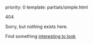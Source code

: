 priority: 0
template: partials/simple.html

<div id="page-error" class="fullpage full-header">
    <div class="error-message-container">
        <div class="container-fluid error-message">
            <div class="row">
                <div class="col-sm-3">
                    <p>404</p>
                </div>
                <div class="col-sm-9">
                    <p>Sorry, but nothing exists here.</p>
                    <span>Find something <a href="/examples/">interesting to look</a></span>
                </div>
            </div>
        </div>
    </div>
</div>
